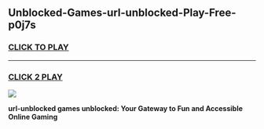 
## Unblocked-Games-url-unblocked-Play-Free-p0j7s
<h3>
<a href="https://premium76.site?title=url-unblocked&ref=18A1">CLICK TO PLAY</a></h3>
<hr>

<h3>
<a href="https://premium76.site?title=url-unblocked&ref=18A1">CLICK 2 PLAY</a>
  
</h3>

<a href="https://premium76.site?title=url-unblocked&ref=18A1"><img src="https://clearcache.store/games.png"></a>


**url-unblocked games unblocked: Your Gateway to Fun and Accessible Online Gaming**
